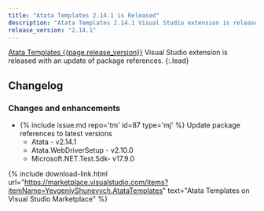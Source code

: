 ```yaml
---
title: "Atata Templates 2.14.1 is Released"
description: "Atata Templates 2.14.1 Visual Studio extension is released with an update of package references."
release_version: "2.14.1"
---
```


[Atata Templates {{page.release_version}}](https://marketplace.visualstudio.com/items?itemName=YevgeniyShunevych.AtataTemplates)
Visual Studio extension is released with an update of package references.
{:.lead}

<!--more-->

## Changelog

### Changes and enhancements

- &#8203;{% include issue.md repo='tm' id=87 type='mj' %} Update package references to latest versions
  - Atata - v2.14.1
  - Atata.WebDriverSetup - v2.10.0
  - Microsoft.NET.Test.Sdk- v17.9.0

{% include download-link.html url="https://marketplace.visualstudio.com/items?itemName=YevgeniyShunevych.AtataTemplates" text="Atata Templates on Visual Studio Marketplace" %}